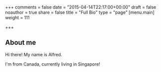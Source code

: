 +++
comments = false
date = "2015-04-14T22:17:00+00:00"
draft = false
noauthor = true
share = false
title = "Full Bio"
type = "page"
[menu.main]
weight = 111

+++



## About me

Hi there! My name is Alfred.

I'm from Canada, currently living in Singapore!
